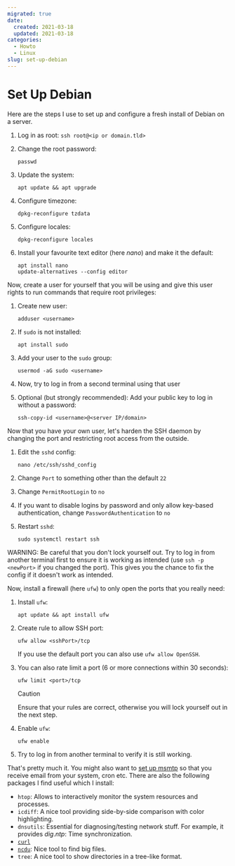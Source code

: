 ```yaml
---
migrated: true
date:
  created: 2021-03-18
  updated: 2021-03-18
categories:
  - Howto
  - Linux
slug: set-up-debian
---
```

# Set Up Debian

Here are the steps I use to set up and configure a fresh install of Debian on a server.

1. Log in as root: `ssh root@<ip or domain.tld>`
2. Change the root password:

    ```shell
    passwd
    ```

3. Update the system:

    ```shell
    apt update && apt upgrade
    ```

4. Configure timezone:

    ```shell
    dpkg-reconfigure tzdata
    ```

5. Configure locales:

    ```shell
    dpkg-reconfigure locales
    ```

6. Install your favourite text editor (here _nano_) and make it the default:

    ```shell
    apt install nano
    update-alternatives --config editor
    ```

Now, create a user for yourself that you will be using and give this user rights to run commands that require root privileges:

1. Create new user:

    ```shell
    adduser <username>
    ```

2. If `sudo` is not installed:

    ```shell
    apt install sudo
    ```

3. Add your user to the `sudo` group:

    ```shell
    usermod -aG sudo <username>
    ```

4. Now, try to log in from a second terminal using that user
5. Optional (but strongly recommended): Add your public key to log in without a password:

    ```shell
    ssh-copy-id <username>@<server IP/domain>
    ```

Now that you have your own user, let's harden the SSH daemon by changing the port and restricting root access from the outside.

1. Edit the `sshd` config:

    ```shell
    nano /etc/ssh/sshd_config
    ```

2. Change `Port` to something other than the default `22`
3. Change `PermitRootLogin` to `no`
4. If you want to disable logins by password and only allow key-based authentication, change `PasswordAuthentication` to `no`
5. Restart `sshd`:

    ```shell
    sudo systemctl restart ssh
    ```

WARNING: Be careful that you don't lock yourself out.
Try to log in from another terminal first to ensure it is working as intended (use `ssh -p <newPort>` if you changed the port).
This gives you the chance to fix the config if it doesn't work as intended.

Now, install a firewall (here `ufw`) to only open the ports that you really need:

1. Install `ufw`:

    ```shell
    apt update && apt install ufw
    ```

2. Create rule to allow SSH port:

    ```shell
    ufw allow <sshPort>/tcp
    ```

    If you use the default port you can also use `ufw allow OpenSSH`.

3. You can also rate limit a port (6 or more connections within 30 seconds):

    ```shell
    ufw limit <port>/tcp
    ```

    > [!CAUTION]
    > Ensure that your rules are correct, otherwise you will lock yourself out in the next step.

4. Enable `ufw`:

    ```shell
    ufw enable
    ```

5. Try to log in from another terminal to verify it is still working.

That's pretty much it. You might also want to [set up msmtp](./setting-up-msmtp.md) so that you receive email from your system, cron etc.
There are also the following packages I find useful which I install:

* `htop`: Allows to interactively monitor the system resources and processes.
* `icdiff`: A nice tool providing side-by-side comparison with color highlighting.
* `dnsutils`: Essential for diagnosing/testing network stuff.
For example, it provides _dig_._ntp_: Time synchronization.
* [`curl`](https://curl.se/)
* [`ncdu`](https://dev.yorhel.nl/ncdu): Nice tool to find big files.
* `tree`: A nice tool to show directories in a tree-like format.

